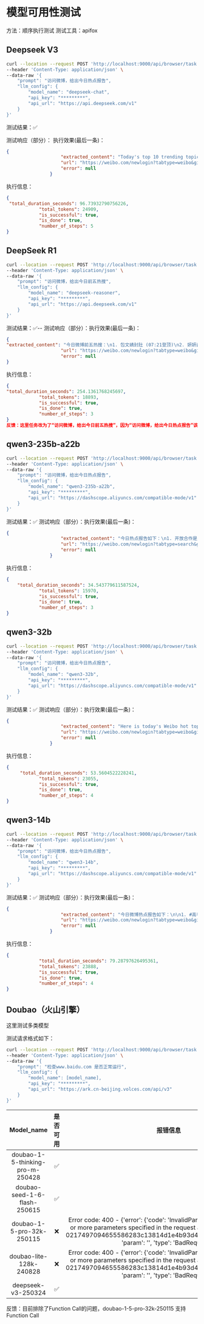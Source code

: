# 模型可用性测试
方法：顺序执行测试
测试工具：apifox
##  Deepseek V3
```bash
curl --location --request POST 'http://localhost:9000/api/browser/task' \
--header 'Content-Type: application/json' \
--data-raw '{
    "prompt": "访问微博，给出今日热点报告",
    "llm_config": {
        "model_name": "deepseek-chat",
        "api_key": "*********",
        "api_url": "https://api.deepseek.com/v1"
    }
}'
```
测试结果：✅

测试响应（部分）：
执行效果(最后一条)：
```json
{
                    "extracted_content": "Today's top 10 trending topics on Weibo are:\n1. 黄子韬6点起床给羊洗澡 (280,222 searches)\n2. 张凯毅 请把女厕的马桶取消吧 (Peaked at 10:28)\n3. 者来女清唱单依纯珠玉 (175,091 searches)\n4. 考生坐轮椅奔赴考场同学主动帮忙 (177,479 searches)\n5. 小沈阳女儿出道照 (385,403 searches)\n6. 空姐曝鹿晗关晓彤官宣前同游日本 (58,896 searches)\n7. 妍妍酱 塌房 (Peaked in the morning)\n8. 临江仙追剧团 (167,546 searches)\n9. 沈腾谁懂耗子踱着四方步就过来了 (133,689 searches)\n10. 两个拍出天价的Labubu都曾经是他的 (Peaked at 08:06)",
                    "url": "https://weibo.com/newlogin?tabtype=weibo&gid=102803&openLoginLayer=0&url=https%3A%2F%2Fweibo.com%2F",
                    "error": null
                }
```
执行信息：
```json
{
 "total_duration_seconds": 96.73932790756226,
            "total_tokens": 24909,
            "is_successful": true,
            "is_done": true,
            "number_of_steps": 5
}
```
##  DeepSeek R1
```bash
curl --location --request POST 'http://localhost:9000/api/browser/task' \
--header 'Content-Type: application/json' \
--data-raw '{
    "prompt": "访问微博，给出今日前五热搜",
    "llm_config": {
        "model_name": "deepseek-reasoner",
        "api_key": "*********",
        "api_url": "https://api.deepseek.com/v1"
    }
}'
```
测试结果：✅--
测试响应（部分）：执行效果(最后一条)：
```json
{
"extracted_content": "今日微博前五热搜：\n1. 包文婧封肚 (07:21登顶)\n2. 妍妍酱 塌房 (上午霸榜)\n3. 张凯毅 请把女厕的马桶取消吧 (10:29登顶)\n4. Labubu爆火离不开这四大因素 (1166334热度)\n5. 邓紫棋6年没有收到版税 (12:37登顶)",
                    "url": "https://weibo.com/newlogin?tabtype=weibo&gid=102803&openLoginLayer=0&url=https%3A%2F%2Fweibo.com%2F",
                    "error": null
}
```
执行信息：
```json
{
"total_duration_seconds": 254.1361768245697,
            "total_tokens": 18893,
            "is_successful": true,
            "is_done": true,
            "number_of_steps": 3
}
反馈：这里任务改为了“访问微博，给出今日前五热搜”，因为“访问微博，给出今日热点报告”该任务执行非常慢，单步甚至可以达到300s+，无法接受，
```
##  qwen3-235b-a22b
```bash
curl --location --request POST 'http://localhost:9000/api/browser/task' \
--header 'Content-Type: application/json' \
--data-raw '{
    "prompt": "访问微博，给出今日热点报告",
    "llm_config": {
        "model_name": "qwen3-235b-a22b",
        "api_key": "*********",
        "api_url": "https://dashscope.aliyuncs.com/compatible-mode/v1"
    }
}'
```
测试结果：✅
测试响应（部分）：执行效果(最后一条)：
```json
{
                    "extracted_content": "今日热点报告如下：\n1. 开放合作是人间正道\n2. 两个拍出天价的Labubu都曾经是他的\n3. 藏海传一句句台词传到台湾\n4. 中国外贸在复杂环境中稳健前行\n5. 张凯毅 请把女厕的马桶取消吧\n6. 小沈阳女儿出道照\n7. 108万labubu早期收藏者发声\n8. 周杰伦方回应花30亿台币买4层楼\n9. 诛仙\n10. 特朗普宣布移民金卡网站上线\n11. Labubu催生庞大周边产业链\n12. 罗帅宇事件\n13. 看似休息其实很耗气血行为\n14. 泡泡玛特\n15. 花漾少女杀人事件定档\n16. 黄子韬6点起床给羊洗澡\n17. 易烊千玺广州演唱会演出场所\n18. 焕羽定档",
                    "url": "https://weibo.com/newlogin?tabtype=search&gid=&openLoginLayer=0&url=https%3A%2F%2Fweibo.com%2F",
                    "error": null
                }
```
执行信息：
```json
{
    "total_duration_seconds": 34.543779611587524,
            "total_tokens": 15970,
            "is_successful": true,
            "is_done": true,
            "number_of_steps": 3
}
```
##  qwen3-32b
```bash
curl --location --request POST 'http://localhost:9000/api/browser/task' \
--header 'Content-Type: application/json' \
--data-raw '{
    "prompt": "访问微博，给出今日热点报告",
    "llm_config": {
        "model_name": "qwen3-32b",
        "api_key": "*********",
        "api_url": "https://dashscope.aliyuncs.com/compatible-mode/v1"
    }
}'
```
测试结果：✅
测试响应（部分）：执行效果(最后一条)：
```json
{
                    "extracted_content": "Here is today's Weibo hot topics report:\n\n1. 黄子韬6点起床给羊洗澡 - 250,162 mentions\n2. 张凯毅 请把女厕的马桶取消吧 - 10 mentions\n3. 者来女清唱单依纯珠玉 - 184,724 mentions\n4. 京东电竞日抽沙特电竞世界杯门票 - 60,945 mentions\n5. 奔驰 - 573,226 mentions\n6. 小沈阳女儿出道照 - 64,347 mentions\n7. 空姐曝鹿晗关晓彤官宣前同游日本 - 100 mentions\n8. 妍妍酱 塌房 - 155 mentions\n9. 哪吒汽车董事长回应员工讨薪 - 135,728 mentions\n10. 工信部回应车企60天内付款 - 69,472 mentions",
                    "url": "https://weibo.com/newlogin?tabtype=weibo&gid=102803&openLoginLayer=0&url=https%3A%2F%2Fweibo.com%2F",
                    "error": null
                }
```
执行信息：
```json
{
     "total_duration_seconds": 53.5604522228241,
            "total_tokens": 23055,
            "is_successful": true,
            "is_done": true,
            "number_of_steps": 4
}
```
##  qwen3-14b
```bash
curl --location --request POST 'http://localhost:9000/api/browser/task' \
--header 'Content-Type: application/json' \
--data-raw '{
    "prompt": "访问微博，给出今日热点报告",
    "llm_config": {
        "model_name": "qwen3-14b",
        "api_key": "*********",
        "api_url": "https://dashscope.aliyuncs.com/compatible-mode/v1"
    }
}'
```
测试结果：✅
测试响应（部分）：执行效果(最后一条)：
```json
{
                    "extracted_content": "今日微博热点报告如下：\n\n1. #高考试卷真的在监狱印刷吗# - 2,279次讨论\n   - 相关链接: https://weibo.com/ttarticle/p/show?id=2309405176415577833919\n\n2. #洛杉矶华人称不敢去宵禁区域# - 628次讨论\n   - 相关链接: https://weibo.com/1496814565/Pw9VXxdXW\n\n3. #陷入我们的热恋撕哈撕哈# - 76,000次讨论\n   - 相关链接: https://video.weibo.com/show?fid=1034:5174838197944429&mark_id=999_reallog_mark_ad%3A999%7CWeiboADNatural\n\n4. #特朗普向加州增派两千国民警卫队# - 152次讨论\n   - 相关链接: https://weibo.com/1671109627/PwalgksRe\n\n5. #高考加油# - 1,386次讨论\n   - 相关链接: https://video.weibo.com/show?fid=1034:5175942071648284\n\n搜索热门榜单：\n\n1. 黄子韬6点起床给羊洗澡 - 238,607次讨论\n2. 张凯毅 请把女厕的马桶取消吧 - 10:28次讨论（登顶）\n3. 小沈阳女儿出道照 - 423,430次讨论\n4. 高仿LABUBU必须被拿下 - 141,233次讨论\n5. 空姐曝鹿晗关晓彤官宣前同游日本 - 63,961次讨论\n6. 妍妍酱 塌房 - 上午霸榜\n7. 步行者替补发威 - 100,028次讨论\n8. 泰勒斯威夫特疑秘密结婚 - 01:50登顶\n9. 柳智敏 黄铉辰 - 10:09登顶\n10. 雷霆vs步行者 - 65,284次讨论",
                    "url": "https://weibo.com/newlogin?tabtype=weibo&gid=102803&openLoginLayer=0&url=https%3A%2F%2Fweibo.com%2F",
                    "error": null
                }
```
执行信息：
```json
{
            "total_duration_seconds": 79.28797626495361,
            "total_tokens": 23888,
            "is_successful": true,
            "is_done": true,
            "number_of_steps": 4
}
```

##  Doubao（火山引擎）
这里测试多类模型

测试请求格式如下：

```bash
curl --location --request POST 'http://localhost:9000/api/browser/task' \
--header 'Content-Type: application/json' \
--data-raw '{
    "prompt": "检查www.baidu.com 是否正常运行",
    "llm_config": {
        "model_name": [model_name],
        "api_key": "*********",
        "api_url": "https://ark.cn-beijing.volces.com/api/v3"
    }
}'
```

|            Model_name            | 是否可用 |                           报错信息                           |
| :------------------------------: | :------: | :----------------------------------------------------------: |
| doubao-1-5-thinking-pro-m-250428 |    ✅     |                                                              |
|   doubao-seed-1-6-flash-250615   |    ✅     |                                                              |
|    doubao-1-5-pro-32k-250115     |    ❌     | Error code: 400 - {'error': {'code': 'InvalidParameter', 'message': 'One or more parameters specified in the request are not valid. Request id: 0217497094655586283c13814d1e4b93d4cf7e4b38dad235ac510', 'param': '', 'type': 'BadRequest'}} |
|     doubao-lite-128k-240828      |    ❌     | Error code: 400 - {'error': {'code': 'InvalidParameter', 'message': 'One or more parameters specified in the request are not valid. Request id: 0217497094655586283c13814d1e4b93d4cf7e4b38dad235ac510', 'param': '', 'type': 'BadRequest'}} |
|        deepseek-v3-250324        |    ✅     |                                                              |

反馈：目前排除了Function Call的问题，doubao-1-5-pro-32k-250115 支持Function Call
